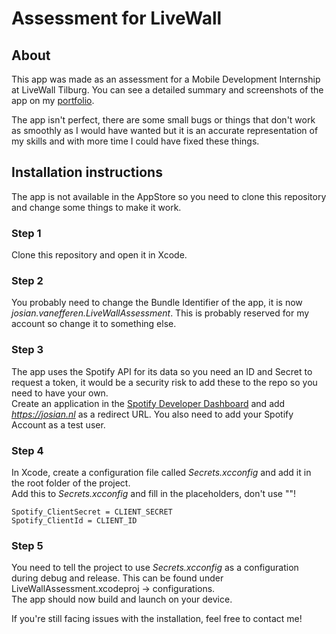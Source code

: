 # Assessment for LiveWall
## About
This app was made as an assessment for a Mobile Development Internship at LiveWall Tilburg.
You can see a detailed summary and screenshots of the app on my [portfolio](https://josian.nl).  

The app isn't perfect, there are some small bugs or things that don't work as smoothly as I would have wanted but it is an accurate representation of my skills and with more time I could have fixed these things.

## Installation instructions 
The app is not available in the AppStore so you need to clone this repository and change some things to make it work.

### Step 1
Clone this repository and open it in Xcode.

### Step 2
You probably need to change the Bundle Identifier of the app, it is now *josian.vanefferen.LiveWallAssessment*. This is probably reserved for my account so change it to something else.

### Step 3
The app uses the Spotify API for its data so you need an ID and Secret to request a token, it would be a security risk to add these to the repo so you need to have your own.  
Create an application in the [Spotify Developer Dashboard](https://developer.spotify.com/dashboard) and add *https://josian.nl* as a redirect URL. You also need to add your Spotify Account as a test user.

### Step 4
In Xcode, create a configuration file called *Secrets.xcconfig* and add it in the root folder of the project.  
Add this to *Secrets.xcconfig* and fill in the placeholders, don't use ""!
```
Spotify_ClientSecret = CLIENT_SECRET
Spotify_ClientId = CLIENT_ID
```

### Step 5
You need to tell the project to use *Secrets.xcconfig* as a configuration during debug and release. This can be found under LiveWallAssessment.xcodeproj -> configurations.  
The app should now build and launch on your device.


If you're still facing issues with the installation, feel free to contact me!
